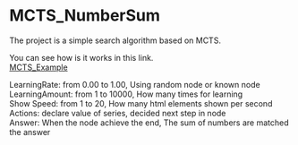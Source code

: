 # MCTS_NumberSum
The project is a simple search algorithm based on MCTS.  

You can see how is it works in this link.  
[MCTS_Example](http://mctsexample1.jinman.me/)  

LearningRate:  from 0.00 to 1.00, Using random node or known node  
LearningAmount: from 1 to 10000, How many times for learning  
Show Speed: from 1 to 20, How many html elements shown per second  
Actions:  declare value of series, decided next step in node  
Answer: When the node achieve the end, The sum of numbers are matched the answer
